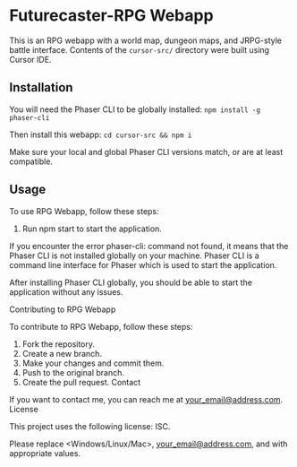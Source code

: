 # Futurecaster-RPG Webapp

This is an RPG webapp with a world map, dungeon maps, and JRPG-style battle interface. Contents of the `cursor-src/` directory were built using Cursor IDE.

## Installation

You will need the Phaser CLI to be globally installed:
`npm install -g phaser-cli`

Then install this webapp:
`cd cursor-src && npm i`

Make sure your local and global Phaser CLI versions match, or are at least compatible.

## Usage

To use RPG Webapp, follow these steps:

1. Run npm start to start the application.

If you encounter the error phaser-cli: command not found, it means that the Phaser CLI is not installed globally on your machine. Phaser CLI is a command line interface for Phaser which is used to start the application.

After installing Phaser CLI globally, you should be able to start the application without any issues.

Contributing to RPG Webapp

To contribute to RPG Webapp, follow these steps:

1. Fork the repository.
2. Create a new branch.
3. Make your changes and commit them.
4. Push to the original branch.
5. Create the pull request.
   Contact

If you want to contact me, you can reach me at <your_email@address.com>.
License

This project uses the following license: ISC.

Please replace <Windows/Linux/Mac>, <your_email@address.com>, and <link> with appropriate values.
